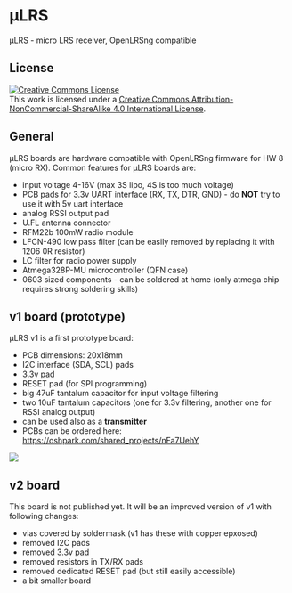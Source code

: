 # μLRS
μLRS - micro LRS receiver, OpenLRSng compatible

## License
<a rel="license" href="http://creativecommons.org/licenses/by-nc-sa/4.0/"><img alt="Creative Commons License" style="border-width:0" src="https://i.creativecommons.org/l/by-nc-sa/4.0/88x31.png" /></a><br />This work is licensed under a <a rel="license" href="http://creativecommons.org/licenses/by-nc-sa/4.0/">Creative Commons Attribution-NonCommercial-ShareAlike 4.0 International License</a>.


## General
μLRS boards are hardware compatible with OpenLRSng firmware for HW 8 (micro RX). Common features for μLRS boards are:
* input voltage 4-16V (max 3S lipo, 4S is too much voltage)
* PCB pads for 3.3v UART interface (RX, TX, DTR, GND) - do **NOT** try to use it with 5v uart interface
* analog RSSI output pad
* U.FL antenna connector
* RFM22b 100mW radio module
* LFCN-490 low pass filter (can be easily removed by replacing it with 1206 0R resistor)
* LC filter for radio power supply
* Atmega328P-MU microcontroller (QFN case)
* 0603 sized components - can be soldered at home (only atmega chip requires strong soldering skills)

## v1 board (prototype)
μLRS v1 is a first prototype board:
* PCB dimensions: 20x18mm
* I2C interface (SDA, SCL) pads
* 3.3v pad
* RESET pad (for SPI programming)
* big 47uF tantalum capacitor for input voltage filtering
* two 10uF tantalum capacitors (one for 3.3v filtering, another one for RSSI analog output)
* can be used also as a **transmitter**
* PCBs can be ordered here: https://oshpark.com/shared_projects/nFa7UehY

<img src="http://i.imgur.com/7CtICCr.png" style="border-width: 0"/>


## v2 board
This board is not published yet. It will be an improved version of v1 with following changes:
* vias covered by soldermask (v1 has these with copper epxosed)
* removed I2C pads
* removed 3.3v pad
* removed resistors in TX/RX pads
* removed dedicated RESET pad (but still easily accessible)
* a bit smaller board
